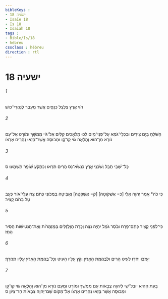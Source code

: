 ```yaml
---
bibleKeys : 
- ישעיה 18
- Isaïe 18
- Is 18
- Isaiah 18
tags : 
- Bible/Is/18
- hébreu
cssclass : hébreu
direction : rtl
---
```


# ישעיה 18

###### 1
הֹוי אֶרֶץ צִלְצַל כְּנָפָיִם אֲשֶׁר מֵעֵבֶר לְנַהֲרֵי־כוּשׁ׃
###### 2
הַשֹּׁלֵחַ בַּיָּם צִירִים וּבִכְלֵי־גֹמֶא עַל־פְּנֵי־מַיִם לְכוּ מַלְאָכִים קַלִּים אֶל־גֹּוי מְמֻשָּׁךְ וּמֹורָט אֶל־עַם נֹורָא מִן־הוּא וָהָלְאָה גֹּוי קַו־קָו וּמְבוּסָה אֲשֶׁר־בָּזְאוּ נְהָרִים אַרְצֹו׃
###### 3
כָּל־יֹשְׁבֵי תֵבֵל וְשֹׁכְנֵי אָרֶץ כִּנְשֹׂא־נֵס הָרִים תִּרְאוּ וְכִתְקֹעַ שֹׁופָר תִּשְׁמָעוּ׃ ס
###### 4
כִּי כֹה* אָמַר יְהוָה אֵלַי [כ= אֶשְׁקֹוטָה] [ק= אֶשְׁקֳטָה] וְאַבִּיטָה בִמְכֹונִי כְּחֹם צַח עֲלֵי־אֹור כְּעָב טַל בְּחֹם קָצִיר׃
###### 5
כִּי־לִפְנֵי קָצִיר כְּתָם־פֶּרַח וּבֹסֶר גֹּמֵל יִהְיֶה נִצָּה וְכָרַת הַזַּלְזַלִּים בַּמַּזְמֵרֹות וְאֶת־הַנְּטִישֹׁות הֵסִיר הֵתַז׃
###### 6
יֵעָזְבוּ יַחְדָּו לְעֵיט הָרִים וּלְבֶהֱמַת הָאָרֶץ וְקָץ עָלָיו הָעַיִט וְכָל־בֶּהֱמַת הָאָרֶץ עָלָיו תֶּחֱרָף׃
###### 7
בָּעֵת הַהִיא יוּבַל־שַׁי לַיהוָה צְבָאֹות עַם מְמֻשָּׁךְ וּמֹורָט וּמֵעַם נֹורָא מִן־הוּא וָהָלְאָה גֹּוי קַו־קָו וּמְבוּסָה אֲשֶׁר בָּזְאוּ נְהָרִים אַרְצֹו אֶל־מְקֹום שֵׁם־יְהוָה צְבָאֹות הַר־צִיֹּון׃ ס
